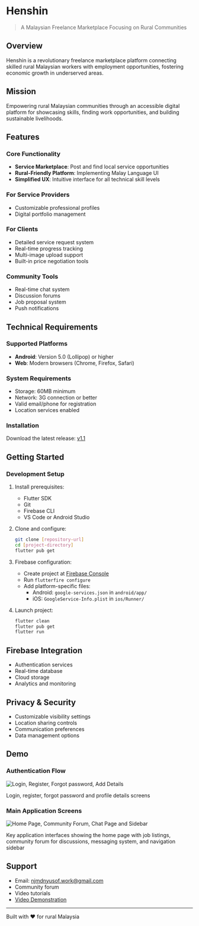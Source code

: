 # Henshin
> A Malaysian Freelance Marketplace Focusing on Rural Communities

## Overview
Henshin is a revolutionary freelance marketplace platform connecting skilled rural Malaysian workers with employment opportunities, fostering economic growth in underserved areas.

## Mission
Empowering rural Malaysian communities through an accessible digital platform for showcasing skills, finding work opportunities, and building sustainable livelihoods.

## Features

### Core Functionality
- **Service Marketplace**: Post and find local service opportunities
- **Rural-Friendly Platform**: Implementing Malay Language UI
- **Simplified UX**: Intuitive interface for all technical skill levels

### For Service Providers
- Customizable professional profiles
- Digital portfolio management

### For Clients
- Detailed service request system
- Real-time progress tracking
- Multi-image upload support
- Built-in price negotiation tools

### Community Tools
- Real-time chat system
- Discussion forums
- Job proposal system
- Push notifications

## Technical Requirements

### Supported Platforms
- **Android**: Version 5.0 (Lollipop) or higher
- **Web**: Modern browsers (Chrome, Firefox, Safari)

### System Requirements
- Storage: 60MB minimum
- Network: 3G connection or better
- Valid email/phone for registration
- Location services enabled

### Installation
Download the latest release: [v1.1](https://github.com/MalakaPunche/henshin/releases/tag/v1.1)

## Getting Started

### Development Setup
1. Install prerequisites:
   - Flutter SDK
   - Git
   - Firebase CLI
   - VS Code or Android Studio

2. Clone and configure:
   ```bash
   git clone [repository-url]
   cd [project-directory]
   flutter pub get
   ```

3. Firebase configuration:
   - Create project at [Firebase Console](https://console.firebase.google.com/)
   - Run `flutterfire configure`
   - Add platform-specific files:
     - Android: `google-services.json` in `android/app/`
     - iOS: `GoogleService-Info.plist` in `ios/Runner/`

4. Launch project:
   ```bash
   flutter clean
   flutter pub get
   flutter run
   ```

## Firebase Integration
- Authentication services
- Real-time database
- Cloud storage
- Analytics and monitoring

## Privacy & Security
- Customizable visibility settings
- Location sharing controls
- Communication preferences
- Data management options

## Demo

### Authentication Flow
![Login, Register, Forgot password, Add Details](assets/demo/auth_flow.png)

Login, register, forgot password and profile details screens

### Main Application Screens
![Home Page, Community Forum, Chat Page and Sidebar](assets/demo/main_screens.png)

Key application interfaces showing the home page with job listings, community forum for discussions, messaging system, and navigation sidebar

## Support
- Email: njmdnyusof.work@gmail.com
- Community forum
- Video tutorials
- [Video Demonstration](https://drive.google.com/file/d/1DZTsQfl9j8VxcaiaYoL35buBXUqAVnZI/view?usp=sharing)

---

Built with ❤️ for rural Malaysia